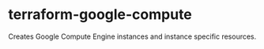 # terraform-google-compute
Creates Google Compute Engine instances and instance specific resources.
